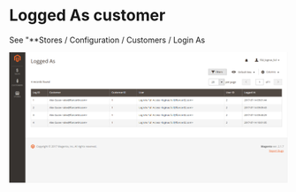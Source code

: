 # Logged As customer

See "**Stores / Configuration / Customers / Login As

![logs](controle/logged_as.png)